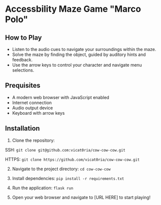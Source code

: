 # Accessbility Maze Game "Marco Polo"

## How to Play

- Listen to the audio cues to navigate your surroundings within the maze.
- Solve the maze by finding the object, guided by auditory hints and feedback. 
- Use the arrow keys to control your character and navigate menu selections.

## Prequisites 

- A modern web browser with JavaScript enabled
- Internet connection
- Audio output device 
- Keyboard with arrow keys

## Installation

1. Clone the repository:

SSH:
`git clone git@github.com:vicat0ria/cow-cow-cow.git`

HTTPS:
`git clone https://github.com/vicat0ria/cow-cow-cow.git`

2. Navigate to the project directory:
`cd cow-cow-cow`

3. Install dependencies:
`pip install -r requirements.txt`

4. Run the application:
`flask run`

5. Open your web browser and navigate to [URL HERE] to start playing!

